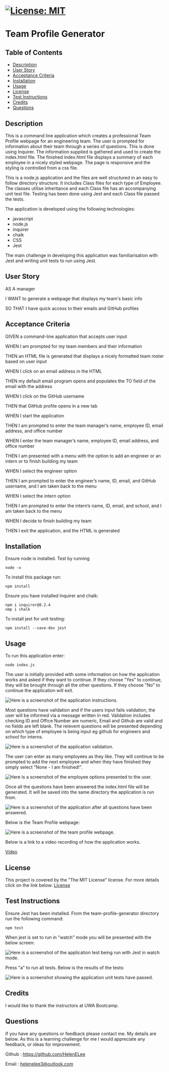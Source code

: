 
  # [![License: MIT](https://img.shields.io/badge/License-MIT-yellow.svg)](https://opensource.org/licenses/MIT)

  # Team Profile Generator

  ## Table of Contents
 - [Description](#description)
 - [User Story](#user-story)
 - [Acceptance Criteria](#acceptance-criteria)
 - [Installation](#installation)
 - [Usage](#usage)
 - [License](#license)
 - [Test Instructions](#test-instructions)
 - [Credits](#credits)
 - [Questions](#questions)
  
  ## Description
  This is a command line application which creates a professional Team Profile webpage for an engineering team. The user is prompted for information about their team through a series of questions. This is done using Inquirer. The information supplied is gathered and used to create the index.html file. The finished index.html file displays a summary of each employee in a nicely styled webpage. The page is responsive and the styling is controlled from a css file.

  This is a node.js application and the files are well structured in an easy to follow directory structure. It includes Class files for each type of Employee. The classes utilise inheritance and each Class file has an accompanying unit test file. Testing has been done using Jest and each Class file passed the tests.
 
  The application is developed using the following technologies:
  - javascript
  - node.js
  - inquirer
  - chalk
  - CSS
  - Jest

  The main challenge in developing this application was familiarisation with Jest and writing unit tests to run using Jest.
  
  ## User Story
  AS A manager

  I WANT to generate a webpage that displays my team's basic info

  SO THAT I have quick access to their emails and GitHub profiles


   ## Acceptance Criteria
  GIVEN a command-line application that accepts user input

  WHEN I am prompted for my team members and their information

  THEN an HTML file is generated that displays a nicely formatted team roster based on user input

  WHEN I click on an email address in the HTML

  THEN my default email program opens and populates the TO field of the email with the address

  WHEN I click on the GitHub username

  THEN that GitHub profile opens in a new tab

  WHEN I start the application

  THEN I am prompted to enter the team manager’s name, employee ID, email address, and office number

  WHEN I enter the team manager’s name, employee ID, email address, and office number

  THEN I am presented with a menu with the option to add an engineer or an intern or to finish building my team

  WHEN I select the engineer option

  THEN I am prompted to enter the engineer’s name, ID, email, and GitHub username, and I am taken back to the menu

  WHEN I select the intern option

  THEN I am prompted to enter the intern’s name, ID, email, and school, and I am taken back to the menu

  WHEN I decide to finish building my team

  THEN I exit the application, and the HTML is generated


  ## Installation
  Ensure node is installed. Test by running 
  ```
  node -v
  ```

  To install this package run:
  ```
  npm install
  ```

  Ensure you have installed Inquirer and chalk: 
  ```
  npm i inquirer@8.2.4
  nmp i chalk
  ```

  To install jest for unit testing:
  ```
  npm install --save-dev jest
  ```

  ## Usage
  To run this application enter:
```
node index.js
```
The user is initially provided with some information on how the application works and asked if they want to continue. If they choose "Yes" to continue, they will be brought through all the other questions. If they choose "No" to continue the application will exit.

![Here is a screenshot of the application instructions.](./images/welcome.png)

Most questions have validation and if the users input fails validation, the user will be informed via a message written in red. Validation includes checking ID and Office Number are numeric, Email and Github are valid and no fields are left blank. The relevent questions will be presented depending on which type of employee is being input eg github for engineers and school for interns. 

![Here is a screenshot of the application validation.](./images/errors.png)

The user can enter as many employees as they like. They will continue to be prompted to add the next employee and when they have finished they simply select "None - I am finished!".

![Here is a screenshot of the employee options presented to the user.](./images/options.png)

Once all the questions have been answered the index.html file will be generated. It will be saved into the same directory the application is run from.
  
  ![Here is a screenshot of the application after all questions have been answered.](./images/file-generated.png)

  Below is the Team Profile webpage:

  ![Here is a screenshot of the team profile webpage.](./images/options.png)
  
  Below is a link to a video recording of how the application works.

  [Video](https://drive.google.com/file/d/1Gr6uHlHL-qQM7KmtPuBT5R97mNQEZvds/view)

  ## License
  This project is covered by the "The MIT License" license.
  For more details click on the link below:
  [License](https://opensource.org/licenses/MIT)
  
  
  ## Test Instructions
  Ensure Jest has been installed. From the team-profile-generator directory run the following command:
  ```
  npm test
  ```
  When jest is set to run in "watch" mode you will be presented with the below screen:

  ![Here is a screenshot of the application test being run with Jest in watch mode.](./images/watch.png)
  
  Press "a" to run all tests. Below is the results of the tests:

  ![Here is a screenshot showing the application unit tests have passed.](./images/tests.png)

  ## Credits
  I would like to thank the instructors at UWA Bootcamp. 
  
  ## Questions
 If you have any questions or feedback please contact me. My details are below. As this is a learning challenge for me I would appreciate any feedback, or ideas for improvement.

 Github : https://github.com/HelenELee 

 Email : helenelee3@outlook.com
  
